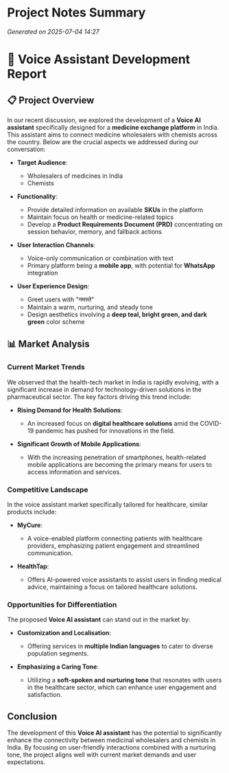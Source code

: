 # Project Notes Summary

*Generated on 2025-07-04 14:27*

# 📄 **Voice Assistant Development Report**

## 📋 **Project Overview**
In our recent discussion, we explored the development of a **Voice AI assistant** specifically designed for a **medicine exchange platform** in India. This assistant aims to connect medicine wholesalers with chemists across the country. Below are the crucial aspects we addressed during our conversation:

- **Target Audience**:  
  - Wholesalers of medicines in India  
  - Chemists  

- **Functionality**:  
  - Provide detailed information on available **SKUs** in the platform  
  - Maintain focus on health or medicine-related topics  
  - Develop a **Product Requirements Document (PRD)** concentrating on session behavior, memory, and fallback actions  

- **User Interaction Channels**:  
  - Voice-only communication or combination with text  
  - Primary platform being a **mobile app**, with potential for **WhatsApp** integration  

- **User Experience Design**:  
  - Greet users with "नमस्ते"  
  - Maintain a warm, nurturing, and steady tone  
  - Design aesthetics involving a **deep teal, bright green, and dark green** color scheme  

## 📊 **Market Analysis**
### **Current Market Trends**
We observed that the health-tech market in India is rapidly evolving, with a significant increase in demand for technology-driven solutions in the pharmaceutical sector. The key factors driving this trend include:

- **Rising Demand for Health Solutions**:  
  - An increased focus on **digital healthcare solutions** amid the COVID-19 pandemic has pushed for innovations in the field.  

- **Significant Growth of Mobile Applications**:  
  - With the increasing penetration of smartphones, health-related mobile applications are becoming the primary means for users to access information and services.  

### **Competitive Landscape**
In the voice assistant market specifically tailored for healthcare, similar products include:

- **MyCure**:  
  - A voice-enabled platform connecting patients with healthcare providers, emphasizing patient engagement and streamlined communication.

- **HealthTap**:  
  - Offers AI-powered voice assistants to assist users in finding medical advice, maintaining a focus on tailored healthcare solutions.

### **Opportunities for Differentiation**
The proposed **Voice AI assistant** can stand out in the market by:

- **Customization and Localisation**:  
  - Offering services in **multiple Indian languages** to cater to diverse population segments.

- **Emphasizing a Caring Tone**:  
  - Utilizing a **soft-spoken and nurturing tone** that resonates with users in the healthcare sector, which can enhance user engagement and satisfaction.

## **Conclusion**
The development of this **Voice AI assistant** has the potential to significantly enhance the connectivity between medicinal wholesalers and chemists in India. By focusing on user-friendly interactions combined with a nurturing tone, the project aligns well with current market demands and user expectations.